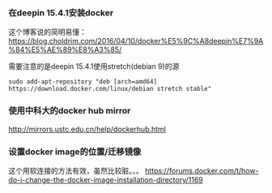 ### 在deepin 15.4.1安装docker

这个博客说的简明易懂：https://blog.choldrim.com/2016/04/10/docker%E5%9C%A8deepin%E7%9A%84%E5%AE%89%E8%A3%85/

需要注意的是deepin 15.4.1使用stretch(debian 9)的源

```
sudo add-apt-repository "deb [arch=amd64] https://download.docker.com/linux/debian stretch stable"
```

### 使用中科大的docker hub mirror

http://mirrors.ustc.edu.cn/help/dockerhub.html

### 设置docker image的位置/迁移镜像

这个用软连接的方法有效，虽然比较脏。。。
https://forums.docker.com/t/how-do-i-change-the-docker-image-installation-directory/1169
